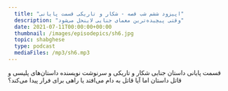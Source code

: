 ```yaml
---
  title: "اپیزود ششم شب قصه - شکار و تاریکی قسمت پایانی"
  description: "وقتی پیچیده‌ترین معمای جنایی لاینحل می‌شود"
  date: 2021-07-11T00:00:00+00:00
  thumbnail: /images/episodepics/sh6.jpg
  topic: shabghese
  type: podcast
  mediaFiles: /mp3/sh6.mp3
---
```

قسمت پایانی داستان جنایی شکار و تاریکی و سرنوشت نویسنده داستان‌های پلیسی و قاتل داستان اما آیا قاتل به دام می‌افتد یا راهی برای فرار پیدا می‌کند؟